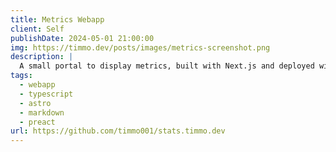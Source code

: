 ```yaml
---
title: Metrics Webapp
client: Self
publishDate: 2024-05-01 21:00:00
img: https://timmo.dev/posts/images/metrics-screenshot.png
description: |
  A small portal to display metrics, built with Next.js and deployed with Vercel.
tags:
  - webapp
  - typescript
  - astro
  - markdown
  - preact
url: https://github.com/timmo001/stats.timmo.dev
---
```

